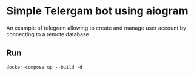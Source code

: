 # Simple Telergam bot using aiogram
An example of telegram allowing to create and manage user account by connecting to a remote database
## Run

```
docker-compose up --build -d
```
